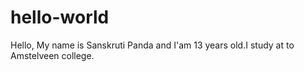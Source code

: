 # hello-world
Hello,
My name is Sanskruti Panda and I'am 13 years old.I study at to Amstelveen college.
